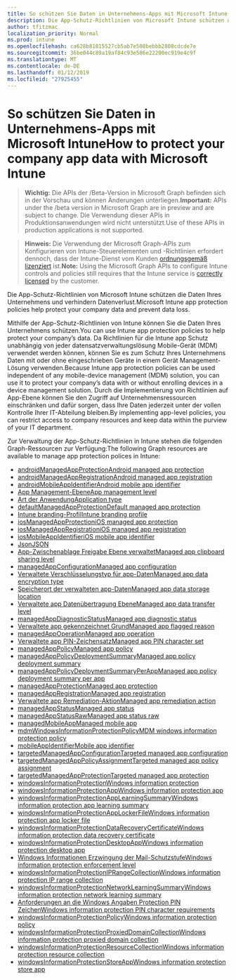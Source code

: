 ```yaml
---
title: So schützen Sie Daten in Unternehmens-Apps mit Microsoft Intune
description: Die App-Schutz-Richtlinien von Microsoft Intune schützen die Daten Ihres Unternehmens und verhindern Datenverlust.
author: tfitzmac
localization_priority: Normal
ms.prod: intune
ms.openlocfilehash: ca628b81015527cb5ab7e508bebbb2808cdcde7e
ms.sourcegitcommit: 36be044c89a19af84c93e586e22200ec919e4c9f
ms.translationtype: MT
ms.contentlocale: de-DE
ms.lasthandoff: 01/12/2019
ms.locfileid: "27925455"
---
```

# <a name="how-to-protect-your-company-app-data-with-microsoft-intune"></a><span data-ttu-id="cdf51-103">So schützen Sie Daten in Unternehmens-Apps mit Microsoft Intune</span><span class="sxs-lookup"><span data-stu-id="cdf51-103">How to protect your company app data with Microsoft Intune</span></span>

> <span data-ttu-id="cdf51-104">**Wichtig:** Die APIs der /Beta-Version in Microsoft Graph befinden sich in der Vorschau und können Änderungen unterliegen.</span><span class="sxs-lookup"><span data-stu-id="cdf51-104">**Important:** APIs under the /beta version in Microsoft Graph are in preview and are subject to change.</span></span> <span data-ttu-id="cdf51-105">Die Verwendung dieser APIs in Produktionsanwendungen wird nicht unterstützt.</span><span class="sxs-lookup"><span data-stu-id="cdf51-105">Use of these APIs in production applications is not supported.</span></span>

> <span data-ttu-id="cdf51-106">**Hinweis:** Die Verwendung der Microsoft Graph-APIs zum Konfigurieren von Intune-Steuerelementen und -Richtlinien erfordert dennoch, dass der Intune-Dienst vom Kunden [ordnungsgemäß lizenziert](https://www.microsoft.com/en-us/cloud-platform/microsoft-intune-pricing) ist.</span><span class="sxs-lookup"><span data-stu-id="cdf51-106">**Note:** Using the Microsoft Graph APIs to configure Intune controls and policies still requires that the Intune service is [correctly licensed](https://www.microsoft.com/en-us/cloud-platform/microsoft-intune-pricing) by the customer.</span></span>

<span data-ttu-id="cdf51-107">Die App-Schutz-Richtlinien von Microsoft Intune schützen die Daten Ihres Unternehmens und verhindern Datenverlust.</span><span class="sxs-lookup"><span data-stu-id="cdf51-107">Microsoft Intune app protection policies help protect your company data and prevent data loss.</span></span>

<span data-ttu-id="cdf51-108">Mithilfe der App-Schutz-Richtlinien von Intune können Sie die Daten Ihres Unternehmens schützen.</span><span class="sxs-lookup"><span data-stu-id="cdf51-108">You can use Intune app protection policies to help protect your company’s data.</span></span> <span data-ttu-id="cdf51-109">Da Richtlinien für die Intune app Schutz unabhängig von jeder datensatzverwaltungslösung Mobile-Gerät (MDM) verwendet werden können, können Sie es zum Schutz Ihres Unternehmens Daten mit oder ohne eingeschrieben Geräte in einem Gerät Management-Lösung verwenden.</span><span class="sxs-lookup"><span data-stu-id="cdf51-109">Because Intune app protection policies can be used independent of any mobile-device management (MDM) solution, you can use it to protect your company’s data with or without enrolling devices in a device management solution.</span></span> <span data-ttu-id="cdf51-110">Durch die Implementierung von Richtlinien auf App-Ebene können Sie den Zugriff auf Unternehmensressourcen einschränken und dafür sorgen, dass Ihre Daten jederzeit unter der vollen Kontrolle Ihrer IT-Abteilung bleiben.</span><span class="sxs-lookup"><span data-stu-id="cdf51-110">By implementing app-level policies, you can restrict access to company resources and keep data within the purview of your IT department.</span></span>

<span data-ttu-id="cdf51-111">Zur Verwaltung der App-Schutz-Richtlinien in Intune stehen die folgenden Graph-Ressourcen zur Verfügung:</span><span class="sxs-lookup"><span data-stu-id="cdf51-111">The following Graph resources are available to manage app protection polices in Intune:</span></span>

- [<span data-ttu-id="cdf51-112">androidManagedAppProtection</span><span class="sxs-lookup"><span data-stu-id="cdf51-112">Android managed app protection</span></span>](intune-mam-androidmanagedappprotection.md)
- [<span data-ttu-id="cdf51-113">androidManagedAppRegistration</span><span class="sxs-lookup"><span data-stu-id="cdf51-113">Android managed app registration</span></span>](intune-mam-androidmanagedappregistration.md)
- [<span data-ttu-id="cdf51-114">androidMobileAppIdentifier</span><span class="sxs-lookup"><span data-stu-id="cdf51-114">Android mobile app identifier</span></span>](intune-mam-androidmobileappidentifier.md)
- [<span data-ttu-id="cdf51-115">App Management-Ebene</span><span class="sxs-lookup"><span data-stu-id="cdf51-115">App management level</span></span>](intune-mam-appmanagementlevel.md)
- [<span data-ttu-id="cdf51-116">Art der Anwendung</span><span class="sxs-lookup"><span data-stu-id="cdf51-116">Application type</span></span>](intune-wip-applicationtype.md)
- [<span data-ttu-id="cdf51-117">defaultManagedAppProtection</span><span class="sxs-lookup"><span data-stu-id="cdf51-117">Default managed app protection</span></span>](intune-mam-defaultmanagedappprotection.md)
- [<span data-ttu-id="cdf51-118">Intune branding-Profil</span><span class="sxs-lookup"><span data-stu-id="cdf51-118">Intune branding profile</span></span>](intune-wip-intunebrandingprofile.md)
- [<span data-ttu-id="cdf51-119">iosManagedAppProtection</span><span class="sxs-lookup"><span data-stu-id="cdf51-119">iOS managed app protection</span></span>](intune-mam-iosmanagedappprotection.md)
- [<span data-ttu-id="cdf51-120">iosManagedAppRegistration</span><span class="sxs-lookup"><span data-stu-id="cdf51-120">iOS managed app registration</span></span>](intune-mam-iosmanagedappregistration.md)
- [<span data-ttu-id="cdf51-121">iosMobileAppIdentifier</span><span class="sxs-lookup"><span data-stu-id="cdf51-121">iOS mobile app identifier</span></span>](intune-mam-iosmobileappidentifier.md)
- [<span data-ttu-id="cdf51-122">Json</span><span class="sxs-lookup"><span data-stu-id="cdf51-122">JSON</span></span>](intune-mam-json.md)
- [<span data-ttu-id="cdf51-123">App-Zwischenablage Freigabe Ebene verwaltet</span><span class="sxs-lookup"><span data-stu-id="cdf51-123">Managed app clipboard sharing level</span></span>](intune-mam-managedappclipboardsharinglevel.md)
- [<span data-ttu-id="cdf51-124">managedAppConfiguration</span><span class="sxs-lookup"><span data-stu-id="cdf51-124">Managed app configuration</span></span>](intune-mam-managedappconfiguration.md)
- [<span data-ttu-id="cdf51-125">Verwaltete Verschlüsselungstyp für app-Daten</span><span class="sxs-lookup"><span data-stu-id="cdf51-125">Managed app data encryption type</span></span>](intune-mam-managedappdataencryptiontype.md)
- [<span data-ttu-id="cdf51-126">Speicherort der verwalteten app-Daten</span><span class="sxs-lookup"><span data-stu-id="cdf51-126">Managed app data storage location</span></span>](intune-mam-managedappdatastoragelocation.md)
- [<span data-ttu-id="cdf51-127">Verwaltete app Datenübertragung Ebene</span><span class="sxs-lookup"><span data-stu-id="cdf51-127">Managed app data transfer level</span></span>](intune-mam-managedappdatatransferlevel.md)
- [<span data-ttu-id="cdf51-128">managedAppDiagnosticStatus</span><span class="sxs-lookup"><span data-stu-id="cdf51-128">Managed app diagnostic status</span></span>](intune-mam-managedappdiagnosticstatus.md)
- [<span data-ttu-id="cdf51-129">Verwaltete app gekennzeichnet Grund</span><span class="sxs-lookup"><span data-stu-id="cdf51-129">Managed app flagged reason</span></span>](intune-mam-managedappflaggedreason.md)
- [<span data-ttu-id="cdf51-130">managedAppOperation</span><span class="sxs-lookup"><span data-stu-id="cdf51-130">Managed app operation</span></span>](intune-mam-managedappoperation.md)
- [<span data-ttu-id="cdf51-131">Verwaltete app PIN-Zeichensatz</span><span class="sxs-lookup"><span data-stu-id="cdf51-131">Managed app PIN character set</span></span>](intune-mam-managedapppincharacterset.md)
- [<span data-ttu-id="cdf51-132">managedAppPolicy</span><span class="sxs-lookup"><span data-stu-id="cdf51-132">Managed app policy</span></span>](intune-mam-managedapppolicy.md)
- [<span data-ttu-id="cdf51-133">managedAppPolicyDeploymentSummary</span><span class="sxs-lookup"><span data-stu-id="cdf51-133">Managed app policy deployment summary</span></span>](intune-mam-managedapppolicydeploymentsummary.md)
- [<span data-ttu-id="cdf51-134">managedAppPolicyDeploymentSummaryPerApp</span><span class="sxs-lookup"><span data-stu-id="cdf51-134">Managed app policy deployment summary per app</span></span>](intune-mam-managedapppolicydeploymentsummaryperapp.md)
- [<span data-ttu-id="cdf51-135">managedAppProtection</span><span class="sxs-lookup"><span data-stu-id="cdf51-135">Managed app protection</span></span>](intune-mam-managedappprotection.md)
- [<span data-ttu-id="cdf51-136">managedAppRegistration</span><span class="sxs-lookup"><span data-stu-id="cdf51-136">Managed app registration</span></span>](intune-mam-managedappregistration.md)
- [<span data-ttu-id="cdf51-137">Verwaltete app Remediation-Aktion</span><span class="sxs-lookup"><span data-stu-id="cdf51-137">Managed app remediation action</span></span>](intune-mam-managedappremediationaction.md)
- [<span data-ttu-id="cdf51-138">managedAppStatus</span><span class="sxs-lookup"><span data-stu-id="cdf51-138">Managed app status</span></span>](intune-mam-managedappstatus.md)
- [<span data-ttu-id="cdf51-139">managedAppStatusRaw</span><span class="sxs-lookup"><span data-stu-id="cdf51-139">Managed app status raw</span></span>](intune-mam-managedappstatusraw.md)
- [<span data-ttu-id="cdf51-140">managedMobileApp</span><span class="sxs-lookup"><span data-stu-id="cdf51-140">Managed mobile app</span></span>](intune-mam-managedmobileapp.md)
- [<span data-ttu-id="cdf51-141">mdmWindowsInformationProtectionPolicy</span><span class="sxs-lookup"><span data-stu-id="cdf51-141">MDM windows information protection policy</span></span>](intune-mam-mdmwindowsinformationprotectionpolicy.md)
- [<span data-ttu-id="cdf51-142">mobileAppIdentifier</span><span class="sxs-lookup"><span data-stu-id="cdf51-142">Mobile app identifier</span></span>](intune-mam-mobileappidentifier.md)
- [<span data-ttu-id="cdf51-143">targetedManagedAppConfiguration</span><span class="sxs-lookup"><span data-stu-id="cdf51-143">Targeted managed app configuration</span></span>](intune-mam-targetedmanagedappconfiguration.md)
- [<span data-ttu-id="cdf51-144">targetedManagedAppPolicyAssignment</span><span class="sxs-lookup"><span data-stu-id="cdf51-144">Targeted managed app policy assignment</span></span>](intune-mam-targetedmanagedapppolicyassignment.md)
- [<span data-ttu-id="cdf51-145">targetedManagedAppProtection</span><span class="sxs-lookup"><span data-stu-id="cdf51-145">Targeted managed app protection</span></span>](intune-mam-targetedmanagedappprotection.md)
- [<span data-ttu-id="cdf51-146">windowsInformationProtection</span><span class="sxs-lookup"><span data-stu-id="cdf51-146">Windows information protection</span></span>](intune-mam-windowsinformationprotection.md)
- [<span data-ttu-id="cdf51-147">windowsInformationProtectionApp</span><span class="sxs-lookup"><span data-stu-id="cdf51-147">Windows information protection app</span></span>](intune-mam-windowsinformationprotectionapp.md)
- [<span data-ttu-id="cdf51-148">windowsInformationProtectionAppLearningSummary</span><span class="sxs-lookup"><span data-stu-id="cdf51-148">Windows information protection app learning summary</span></span>](intune-wip-windowsinformationprotectionapplearningsummary.md)
- [<span data-ttu-id="cdf51-149">windowsInformationProtectionAppLockerFile</span><span class="sxs-lookup"><span data-stu-id="cdf51-149">Windows information protection app locker file</span></span>](intune-mam-windowsinformationprotectionapplockerfile.md)
- [<span data-ttu-id="cdf51-150">windowsInformationProtectionDataRecoveryCertificate</span><span class="sxs-lookup"><span data-stu-id="cdf51-150">Windows information protection data recovery certificate</span></span>](intune-mam-windowsinformationprotectiondatarecoverycertificate.md)
- [<span data-ttu-id="cdf51-151">windowsInformationProtectionDesktopApp</span><span class="sxs-lookup"><span data-stu-id="cdf51-151">Windows information protection desktop app</span></span>](intune-mam-windowsinformationprotectiondesktopapp.md)
- [<span data-ttu-id="cdf51-152">Windows Informationen Erzwingung der Mail-Schutzstufe</span><span class="sxs-lookup"><span data-stu-id="cdf51-152">Windows information protection enforcement level</span></span>](intune-mam-windowsinformationprotectionenforcementlevel.md)
- [<span data-ttu-id="cdf51-153">windowsInformationProtectionIPRangeCollection</span><span class="sxs-lookup"><span data-stu-id="cdf51-153">Windows information protection IP range collection</span></span>](intune-mam-windowsinformationprotectioniprangecollection.md)
- [<span data-ttu-id="cdf51-154">windowsInformationProtectionNetworkLearningSummary</span><span class="sxs-lookup"><span data-stu-id="cdf51-154">Windows information protection network learning summary</span></span>](intune-wip-windowsinformationprotectionnetworklearningsummary.md)
- [<span data-ttu-id="cdf51-155">Anforderungen an die Windows Angaben Protection PIN Zeichen</span><span class="sxs-lookup"><span data-stu-id="cdf51-155">Windows information protection PIN character requirements</span></span>](intune-mam-windowsinformationprotectionpincharacterrequirements.md)
- [<span data-ttu-id="cdf51-156">windowsInformationProtectionPolicy</span><span class="sxs-lookup"><span data-stu-id="cdf51-156">Windows information protection policy</span></span>](intune-mam-windowsinformationprotectionpolicy.md)
- [<span data-ttu-id="cdf51-157">windowsInformationProtectionProxiedDomainCollection</span><span class="sxs-lookup"><span data-stu-id="cdf51-157">Windows information protection proxied domain collection</span></span>](intune-mam-windowsinformationprotectionproxieddomaincollection.md)
- [<span data-ttu-id="cdf51-158">windowsInformationProtectionResourceCollection</span><span class="sxs-lookup"><span data-stu-id="cdf51-158">Windows information protection resource collection</span></span>](intune-mam-windowsinformationprotectionresourcecollection.md)
- [<span data-ttu-id="cdf51-159">windowsInformationProtectionStoreApp</span><span class="sxs-lookup"><span data-stu-id="cdf51-159">Windows information protection store app</span></span>](intune-mam-windowsinformationprotectionstoreapp.md)
